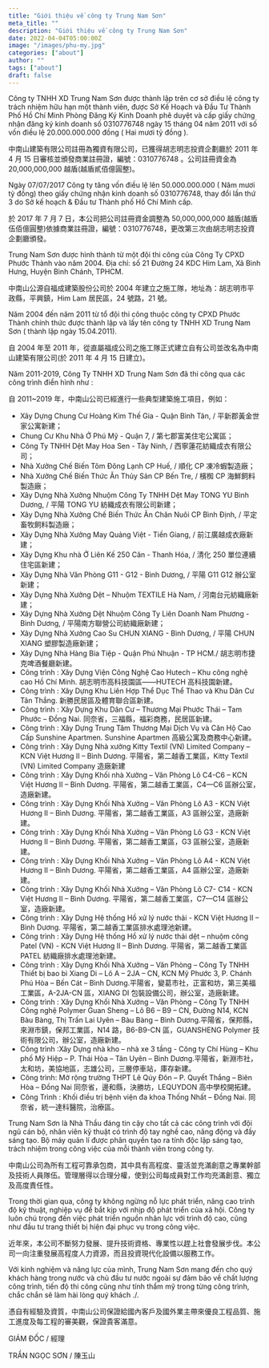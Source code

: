 ```yaml
---
title: "Giới thiệu về công ty Trung Nam Sơn"
meta_title: ""
description: "Giới thiệu về công ty Trung Nam Sơn"
date: 2022-04-04T05:00:00Z
image: "/images/phu-my.jpg"
categories: ["about"]
author: ""
tags: ["about"]
draft: false
---
```


Công ty TNHH XD Trung Nam Sơn được thành lập trên cơ sở điều lệ công ty trách nhiệm hữu hạn một thành viên, được Sở Kế Hoạch và Đầu Tư Thành Phố Hồ Chí Minh Phòng Đăng Ký Kinh Doanh phê duyệt và cấp giấy chứng nhận đăng ký kinh doanh số 0310776748 ngày 15 tháng 04 năm 2011 với số vốn điều lệ 20.000.000.000 đồng ( Hai mươi tỷ đồng ).

中南山建築有限公司註冊為獨資有限公司，已獲得胡志明志投資企劃廳於 2011 年 4 月 15 日審核並頒發商業註冊證，編號：0310776748 。公司註冊資金為 20,000,000,000 越盾(越盾貳佰億圓整)。

Ngày 07/07/2017 Công ty tăng vốn điều lệ lên 50.000.000.000 ( Năm mươi tỷ đồng) theo giấy chứng nhận kinh doanh số 0310776748, thay đổi lần thứ 3 do Sở kế hoạch & Đầu tư Thành phố Hồ Chí Minh cấp.

於 2017 年 7 月 7 日，本公司把公司註冊資金調整為 50,000,000,000 越盾(越盾伍佰億圓整)依據商業註冊證，編號：0310776748，更改第三次由胡志明志投資企劃廳頒發。

Trung Nam Sơn được hình thành từ một đội thi công của Công Ty CPXD Phước Thành vào năm 2004. Địa chỉ: số 21 Đường 24 KDC Him Lam, Xã Bình Hưng, Huyện Bình Chánh, TPHCM.

中南山公源自福成建築股份公司於 2004 年建立之施工隊，地址為：胡志明市平政縣，平興鎮，Him Lam 居民區，24 號路，21 號。

Năm 2004 đến năm 2011 từ tổ đội thi công thuộc công ty CPXD Phước Thành chính thức được thành lập và lấy tên công ty TNHH XD Trung Nam Sơn ( thành lập ngày 15.04.2011).

自 2004 年至 2011 年，從直屬福成公司之施工隊正式建立自有公司並改名為中南山建築有限公司(於 2011 年 4 月 15 日建立)。

Năm 2011-2019, Công Ty TNHH XD Trung Nam Sơn đã thi công qua các công trình điển hình như :

自 2011~2019 年，中南山公司已經進行一些典型建築施工項目，例如：

- Xây Dựng Chung Cư Hoàng Kim Thế Gia - Quận Bình Tân, / 平新郡黃金世家公寓新建；
- Chung Cư Khu Nhà Ở Phú Mỹ - Quận 7, / 第七郡富美住宅公寓區；
- Công Ty TNHH Dệt May Hoa Sen - Tây Ninh, / 西寧蓮花紡織成衣有限公司；
- Nhà Xưởng Chế Biến Tôm Đông Lạnh CP Huế, / 順化 CP 凍冷蝦製造廠；
- Nhà Xưởng Chế Biến Thức Ăn Thủy Sản CP Bến Tre, / 檳椥 CP 海鮮飼料製造廠；
- Xây Dựng Nhà Xưởng Nhuộm Công Ty TNHH Dệt May TONG YU Bình Dương, / 平陽 TONG YU 紡織成衣有限公司新建；
- Xây Dựng Nhà Xưởng Chế Biến Thức Ăn Chăn Nuôi CP Bình Định, / 平定畜牧飼料製造廠；
- Xây Dựng Nhà Xưởng May Quảng Việt - Tiền Giang, / 前江廣越成衣廠新建；
- Xây Dựng Khu nhà Ở Liên Kế 250 Căn - Thanh Hóa, / 清化 250 單位連續住宅區新建；
- Xây Dựng Nhà Văn Phòng G11 - G12 - Bình Dương, / 平陽 G11 G12 辦公室新建；
- Xây Dựng Nhà Xưởng Dệt – Nhuộm TEXTILE Hà Nam, / 河南台元紡織廠新建；
- Xây Dựng Nhà Xưởng Dệt Nhuộm Công Ty Liên Doanh Nam Phương - Bình Dương, / 平陽南方聯營公司紡織廠新建；
- Xây Dựng Nhà Xưởng Cao Su CHUN XIANG - Bình Dương, / 平陽 CHUN XIANG 塑膠製造廠新建；
- Xây Dựng Nhà Hàng Bia Tiệp - Quận Phú Nhuận - TP HCM./ 胡志明市捷克啤酒餐廳新建。
- Công trình : Xây Dựng Viện Công Nghệ Cao Hutech – Khu công nghệ cao Hồ Chí Minh. 胡志明市高科技園區——HUTECH 高科技園新建。
- Công trình : Xây Dựng Khu Liên Hợp Thể Dục Thể Thao và Khu Dân Cư Tân Thắng. 新勝民居區及體育聯合區新建。
- Công trình : Xây Dựng Khu Dân Cư – Thương Mại Phước Thái – Tam Phước – Đồng Nai. 同奈省，三福縣，福彩商務，民居區新建。
- Công trình : Xây Dựng Trung Tâm Thương Mại Dịch Vụ và Căn Hộ Cao Cấp Sunshine Apartmen. Sunshine Apartmen 高級公寓及商務中心新建。
- Công trình : Xây Dựng Nhà xưởng Kitty Textil (VN) Limited Company – KCN Việt Hương II – Bình Dương. 平陽省，第二越香工業區，Kitty Textil (VN) Limited Company 造廠新建
- Công trình : Xây Dựng Khối nhà Xưởng – Văn Phòng Lô C4-C6 – KCN Việt Hương II – Bình Dương. 平陽省，第二越香工業區，C4—C6 區辦公室，造廠新建。
- Công trình : Xây Dựng Khối Nhà Xưởng – Văn Phòng Lô A3 - KCN Việt Hương II – Bình Dương. 平陽省，第二越香工業區，A3 區辦公室，造廠新建。
- Công trình : Xây Dựng Khối Nhà Xưởng – Văn Phòng Lô G3 - KCN Việt Hương II – Bình Dương. 平陽省，第二越香工業區，G3 區辦公室，造廠新建。
- Công trình : Xây Dựng Khối Nhà Xưởng – Văn Phòng Lô A4 - KCN Việt Hương II – Bình Dương. 平陽省，第二越香工業區，A4 區辦公室，造廠新建。
- Công trình : Xây Dựng Khối Nhà Xưởng – Văn Phòng Lô C7- C14 - KCN Việt Hương II – Bình Dương. 平陽省，第二越香工業區，C7—C14 區辦公室，造廠新建。
- Công trình : Xây Dựng Hệ thống Hồ xử lý nước thải - KCN Việt Hương II – Bình Dương. 平陽省，第二越香工業區排水處理池新建。
- Công trình : Xây Dựng Hệ thống Hồ xử lý nước thải dệt – nhuộm công Patel (VN) - KCN Việt Hương II – Bình Dương. 平陽省，第二越香工業區 PATEL 紡織廠排水處理池新建。
- Công trình : Xây Dựng Khối Nhà Xưởng – Văn Phòng – Công Ty TNHH Thiết bị bao bì Xiang Di – Lô A – 2JA – CN, KCN Mỹ Phước 3, P. Chánh Phú Hòa – Bến Cát – Bình Dương.平陽省，變葛市社，正富和坊，第三美福工業區，A-2JA-CN 區，XIANG DI 包裝設備公司，辦公室，造廠新建。
- Công trình : Xây Dựng Khối Nhà Xưởng – Văn Phòng – Công Ty TNHH Công nghệ Polymer Guan Sheng – Lô B6 – B9 – CN, Đường N14, KCN Bàu Bàng, Thị Trấn Lai Uyên – Bàu Bàng – Bình Dương.平陽省，保邦縣，來淵市鎮，保邦工業區，N14 路，B6-B9-CN 區，GUANSHENG Polymer 技術有限公司，辦公室，造廠新建。
- Công trình :Xây Dựng nhà kho – nhà xe 3 tầng - Công ty Chí Hùng – Khu phố Mỹ Hiệp – P. Thái Hòa – Tân Uyên – Bình Dương.平陽省，新淵市社，太和坊，美協地區，志雄公司，三層停車站，庫存新建。
- Công trình: Mở rộng trường THPT Lê Qúy Đôn – P. Quyết Thắng – Biên Hòa – Đồng Nai 同奈省，邊和縣，決勝坊，LEQUYDON 高中學校開拓建。
- Công Trình : Khối điều trị bệnh viện đa khoa Thống Nhất – Đồng Nai. 同奈省，統一達科醫院，治療區。

Trung Nam Sơn là Nhà Thầu đáng tin cậy cho tất cả các công trình với đội ngũ cán bộ, nhân viên kỹ thuật có trình độ tay nghề cao, năng động và đầy sáng tạo. Bộ máy quản lí được phân quyền tạo ra tính độc lập sáng tạo, trách nhiệm trong công việc của mỗi thành viên trong công ty.

中南山公司為所有工程可靠承包商，其中具有高程度、靈活並充滿創意之專業幹部及技術人員隊伍。管理層得以合理分權，使到公司每成員對工作均充滿創意、獨立及高度責任性。

Trong thời gian qua, công ty không ngừng nỗ lực phát triển, nâng cao trình độ kỹ thuật, nghiệp vụ để bắt kịp với nhịp độ phát triển của xã hội. Công ty luôn chú trọng đến việc phát triển nguồn nhân lực với trình độ cao, cũng như đầu tư trang thiết bị hiện đại phục vụ trong công việc.

近年來，本公司不斷努力發展、提升技術資格、專業性以趕上社會發展步伐。本公司一向注重發展高程度人力資源，而且投資現代化設備以服務工作。

Với kinh nghiệm và năng lực của mình, Trung Nam Sơn mang đến cho quý khách hàng trong nước và chủ đầu tư nước ngoài sự đảm bảo về chất lượng công trình, tiến độ thi công cũng như tính thẩm mỹ trong từng công trình, chắc chắn sẽ làm hài lòng quý khách ./.

憑自有經驗及資質，中南山公司保證給國內客戶及國外業主帶來優良工程品質、施工進度及每工程的審美觀，保證貴客滿意。

GIÁM ĐỐC / 經理

TRẦN NGỌC SƠN / 陳玉山
